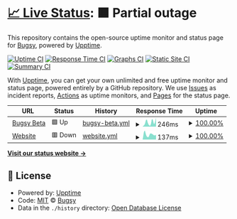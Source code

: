 # [📈 Live Status](https://status.bugsyhq.com): <!--live status--> **🟧 Partial outage**

This repository contains the open-source uptime monitor and status page for [Bugsy](https://status.bugsyhq.com), powered by [Upptime](https://github.com/upptime/upptime).

[![Uptime CI](https://github.com/bugsyhq/upptime/workflows/Uptime%20CI/badge.svg)](https://github.com/bugsyhq/upptime/actions?query=workflow%3A%22Uptime+CI%22)
[![Response Time CI](https://github.com/bugsyhq/upptime/workflows/Response%20Time%20CI/badge.svg)](https://github.com/bugsyhq/upptime/actions?query=workflow%3A%22Response+Time+CI%22)
[![Graphs CI](https://github.com/bugsyhq/upptime/workflows/Graphs%20CI/badge.svg)](https://github.com/bugsyhq/upptime/actions?query=workflow%3A%22Graphs+CI%22)
[![Static Site CI](https://github.com/bugsyhq/upptime/workflows/Static%20Site%20CI/badge.svg)](https://github.com/bugsyhq/upptime/actions?query=workflow%3A%22Static+Site+CI%22)
[![Summary CI](https://github.com/bugsyhq/upptime/workflows/Summary%20CI/badge.svg)](https://github.com/bugsyhq/upptime/actions?query=workflow%3A%22Summary+CI%22)

With [Upptime](https://upptime.js.org), you can get your own unlimited and free uptime monitor and status page, powered entirely by a GitHub repository. We use [Issues](https://github.com/bugsyhq/upptime/issues) as incident reports, [Actions](https://github.com/bugsyhq/upptime/actions) as uptime monitors, and [Pages](https://status.bugsyhq.com) for the status page.

<!--start: status pages-->
<!-- This summary is generated by Upptime (https://github.com/upptime/upptime) -->
<!-- Do not edit this manually, your changes will be overwritten -->
<!-- prettier-ignore -->
| URL | Status | History | Response Time | Uptime |
| --- | ------ | ------- | ------------- | ------ |
| <img alt="" src="https://favicons.githubusercontent.com/beta.bugsyhq.com" height="13"> [Bugsy Beta](https://beta.bugsyhq.com) | 🟩 Up | [bugsy-beta.yml](https://github.com/bugsyhq/upptime/commits/HEAD/history/bugsy-beta.yml) | <details><summary><img alt="Response time graph" src="./graphs/bugsy-beta/response-time-week.png" height="20"> 246ms</summary><br><a href="https://status.bugsyhq.com/history/bugsy-beta"><img alt="Response time 421" src="https://img.shields.io/endpoint?url=https%3A%2F%2Fraw.githubusercontent.com%2Fbugsyhq%2Fupptime%2FHEAD%2Fapi%2Fbugsy-beta%2Fresponse-time.json"></a><br><a href="https://status.bugsyhq.com/history/bugsy-beta"><img alt="24-hour response time 473" src="https://img.shields.io/endpoint?url=https%3A%2F%2Fraw.githubusercontent.com%2Fbugsyhq%2Fupptime%2FHEAD%2Fapi%2Fbugsy-beta%2Fresponse-time-day.json"></a><br><a href="https://status.bugsyhq.com/history/bugsy-beta"><img alt="7-day response time 246" src="https://img.shields.io/endpoint?url=https%3A%2F%2Fraw.githubusercontent.com%2Fbugsyhq%2Fupptime%2FHEAD%2Fapi%2Fbugsy-beta%2Fresponse-time-week.json"></a><br><a href="https://status.bugsyhq.com/history/bugsy-beta"><img alt="30-day response time 331" src="https://img.shields.io/endpoint?url=https%3A%2F%2Fraw.githubusercontent.com%2Fbugsyhq%2Fupptime%2FHEAD%2Fapi%2Fbugsy-beta%2Fresponse-time-month.json"></a><br><a href="https://status.bugsyhq.com/history/bugsy-beta"><img alt="1-year response time 421" src="https://img.shields.io/endpoint?url=https%3A%2F%2Fraw.githubusercontent.com%2Fbugsyhq%2Fupptime%2FHEAD%2Fapi%2Fbugsy-beta%2Fresponse-time-year.json"></a></details> | <details><summary><a href="https://status.bugsyhq.com/history/bugsy-beta">100.00%</a></summary><a href="https://status.bugsyhq.com/history/bugsy-beta"><img alt="All-time uptime 99.75%" src="https://img.shields.io/endpoint?url=https%3A%2F%2Fraw.githubusercontent.com%2Fbugsyhq%2Fupptime%2FHEAD%2Fapi%2Fbugsy-beta%2Fuptime.json"></a><br><a href="https://status.bugsyhq.com/history/bugsy-beta"><img alt="24-hour uptime 100.00%" src="https://img.shields.io/endpoint?url=https%3A%2F%2Fraw.githubusercontent.com%2Fbugsyhq%2Fupptime%2FHEAD%2Fapi%2Fbugsy-beta%2Fuptime-day.json"></a><br><a href="https://status.bugsyhq.com/history/bugsy-beta"><img alt="7-day uptime 100.00%" src="https://img.shields.io/endpoint?url=https%3A%2F%2Fraw.githubusercontent.com%2Fbugsyhq%2Fupptime%2FHEAD%2Fapi%2Fbugsy-beta%2Fuptime-week.json"></a><br><a href="https://status.bugsyhq.com/history/bugsy-beta"><img alt="30-day uptime 100.00%" src="https://img.shields.io/endpoint?url=https%3A%2F%2Fraw.githubusercontent.com%2Fbugsyhq%2Fupptime%2FHEAD%2Fapi%2Fbugsy-beta%2Fuptime-month.json"></a><br><a href="https://status.bugsyhq.com/history/bugsy-beta"><img alt="1-year uptime 99.75%" src="https://img.shields.io/endpoint?url=https%3A%2F%2Fraw.githubusercontent.com%2Fbugsyhq%2Fupptime%2FHEAD%2Fapi%2Fbugsy-beta%2Fuptime-year.json"></a></details>
| <img alt="" src="https://favicons.githubusercontent.com/www.bugsyhq.com" height="13"> [Website](https://www.bugsyhq.com) | 🟥 Down | [website.yml](https://github.com/bugsyhq/upptime/commits/HEAD/history/website.yml) | <details><summary><img alt="Response time graph" src="./graphs/website/response-time-week.png" height="20"> 137ms</summary><br><a href="https://status.bugsyhq.com/history/website"><img alt="Response time 312" src="https://img.shields.io/endpoint?url=https%3A%2F%2Fraw.githubusercontent.com%2Fbugsyhq%2Fupptime%2FHEAD%2Fapi%2Fwebsite%2Fresponse-time.json"></a><br><a href="https://status.bugsyhq.com/history/website"><img alt="24-hour response time 127" src="https://img.shields.io/endpoint?url=https%3A%2F%2Fraw.githubusercontent.com%2Fbugsyhq%2Fupptime%2FHEAD%2Fapi%2Fwebsite%2Fresponse-time-day.json"></a><br><a href="https://status.bugsyhq.com/history/website"><img alt="7-day response time 137" src="https://img.shields.io/endpoint?url=https%3A%2F%2Fraw.githubusercontent.com%2Fbugsyhq%2Fupptime%2FHEAD%2Fapi%2Fwebsite%2Fresponse-time-week.json"></a><br><a href="https://status.bugsyhq.com/history/website"><img alt="30-day response time 211" src="https://img.shields.io/endpoint?url=https%3A%2F%2Fraw.githubusercontent.com%2Fbugsyhq%2Fupptime%2FHEAD%2Fapi%2Fwebsite%2Fresponse-time-month.json"></a><br><a href="https://status.bugsyhq.com/history/website"><img alt="1-year response time 312" src="https://img.shields.io/endpoint?url=https%3A%2F%2Fraw.githubusercontent.com%2Fbugsyhq%2Fupptime%2FHEAD%2Fapi%2Fwebsite%2Fresponse-time-year.json"></a></details> | <details><summary><a href="https://status.bugsyhq.com/history/website">100.00%</a></summary><a href="https://status.bugsyhq.com/history/website"><img alt="All-time uptime 99.99%" src="https://img.shields.io/endpoint?url=https%3A%2F%2Fraw.githubusercontent.com%2Fbugsyhq%2Fupptime%2FHEAD%2Fapi%2Fwebsite%2Fuptime.json"></a><br><a href="https://status.bugsyhq.com/history/website"><img alt="24-hour uptime 100.00%" src="https://img.shields.io/endpoint?url=https%3A%2F%2Fraw.githubusercontent.com%2Fbugsyhq%2Fupptime%2FHEAD%2Fapi%2Fwebsite%2Fuptime-day.json"></a><br><a href="https://status.bugsyhq.com/history/website"><img alt="7-day uptime 100.00%" src="https://img.shields.io/endpoint?url=https%3A%2F%2Fraw.githubusercontent.com%2Fbugsyhq%2Fupptime%2FHEAD%2Fapi%2Fwebsite%2Fuptime-week.json"></a><br><a href="https://status.bugsyhq.com/history/website"><img alt="30-day uptime 99.97%" src="https://img.shields.io/endpoint?url=https%3A%2F%2Fraw.githubusercontent.com%2Fbugsyhq%2Fupptime%2FHEAD%2Fapi%2Fwebsite%2Fuptime-month.json"></a><br><a href="https://status.bugsyhq.com/history/website"><img alt="1-year uptime 99.99%" src="https://img.shields.io/endpoint?url=https%3A%2F%2Fraw.githubusercontent.com%2Fbugsyhq%2Fupptime%2FHEAD%2Fapi%2Fwebsite%2Fuptime-year.json"></a></details>

<!--end: status pages-->

[**Visit our status website →**](https://status.bugsyhq.com)

## 📄 License

- Powered by: [Upptime](https://github.com/upptime/upptime)
- Code: [MIT](./LICENSE) © [Bugsy](https://status.bugsyhq.com)
- Data in the `./history` directory: [Open Database License](https://opendatacommons.org/licenses/odbl/1-0/)
